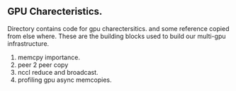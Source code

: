 ## GPU Charecteristics.

Directory contains code for gpu charectersitics.
and some reference copied from else where.
These are the building blocks used to build our multi-gpu infrastructure.

1. memcpy importance.
2. peer 2 peer copy
3. nccl reduce and broadcast.
4. profiling gpu async memcopies.
